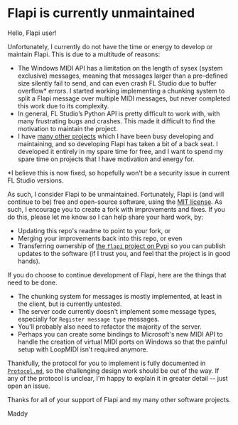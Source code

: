# Flapi is currently unmaintained

Hello, Flapi user!

Unfortunately, I currently do not have the time or energy to develop or
maintain Flapi. This is due to a multitude of reasons:

* The Windows MIDI API has a limitation on the length of sysex (system
  exclusive) messages, meaning that messages larger than a pre-defined size
  silently fail to send, and can even crash FL Studio due to buffer overflow\*
  errors. I started working implementing a chunking system to split a Flapi
  message over multiple MIDI messages, but never completed this work due to its
  complexity.
* In general, FL Studio’s Python API is pretty difficult to work with, with
  many frustrating bugs and crashes. This made it difficult to find the
  motivation to maintain the project.
* I have [many other projects](https://maddyguthridge.com/portfolio/projects)
  which I have been busy developing and maintaining, and so developing Flapi
  has taken a bit of a back seat. I developed it entirely in my spare time for
  free, and I want to spend my spare time on projects that I have motivation
  and energy for.

\*I believe this is now fixed, so hopefully won't be a security issue in
current FL Studio versions.

As such, I consider Flapi to be unmaintained. Fortunately, Flapi is (and will
continue to be) free and open-source software, using the
[MIT license](./LICENSE.md). As such, I encourage you to create a fork with
improvements and fixes. If you do this, please let me know so I can help share
your hard work, by:

* Updating this repo's readme to point to your fork, or
* Merging your improvements back into this repo, or even
* Transferring ownership of [the `flapi` project on Pypi](https://pypi.org/project/flapi/)
  so you can publish updates to the software (if I trust you, and feel that the
  project is in good hands).

If you do choose to continue development of Flapi, here are the things that
need to be done.

* The chunking system for messages is mostly implemented, at least in the
  client, but is currently untested.
* The server code currently doesn't implement some message types, especially
  for `Register message type` messages.
* You'll probably also need to refactor the majority of the server.
* Perhaps you can create some bindings to Microsoft's new MIDI API to handle
  the creation of virtual MIDI ports on Windows so that the painful setup with
  LoopMIDI isn't required anymore.

Thankfully, the protocol for you to implement is fully documented in
[`Protocol.md`](Protocol.md), so the challenging design work should be out of
the way. If any of the protocol is unclear, I'm happy to explain it in greater
detail -- just open an issue.

Thanks for all of your support of Flapi and my many other software projects.

Maddy
